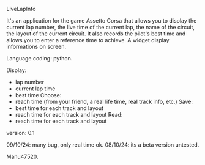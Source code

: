 LiveLapInfo 

It's an application for the game Assetto Corsa that allows you to display the current lap number, the live time of the current lap, the name of the circuit, the layout of the current circuit.
It also records the pilot's best time and allows you to enter a reference time to achieve.
A widget display informations on screen.

Language coding: python.

Display:
- lap number
- current lap time
- best time
Choose:
- reach time (from your friend, a real life time, real track info, etc.)
Save:
- best time for each track and layout
- reach time for each track and layout
Read:
- reach time for each track and layout

version: 0.1

09/10/24: many bug, only real time ok.
08/10/24: its a beta version untested.

Manu47520.
